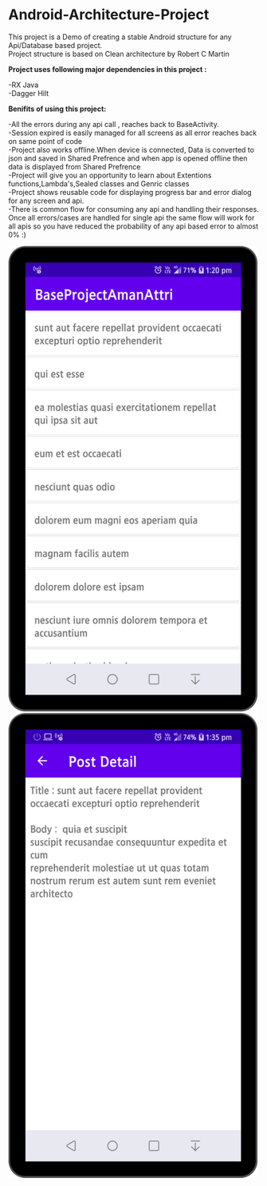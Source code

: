 # Android-Architecture-Project

This project is a Demo of creating a stable Android structure for any Api/Database based project. <br>
Project structure is based on Clean architecture by Robert C Martin<br>

<b>Project uses following major dependencies in this project : </b><br>

-RX Java <br>
-Dagger Hilt <br>

<b>Benifits of using this project: </b><br>

-All the errors during any api call , reaches back to BaseActivity. <br>
-Session expired is easily managed for all screens as all error reaches back on same point of code  <br>
-Project also works offline.When device is connected, Data is converted to json and saved in Shared Prefrence and when app is opened offline then data is displayed from Shared Prefrence <br>
-Project will give you an opportunity to learn about Extentions functions,Lambda's,Sealed classes and Genric classes <br>
-Project shows reusable code for displaying progress bar and error dialog for any screen and api. <br>
-There is common flow for consuming any api and handling their responses. Once all errors/cases are handled for single api the same flow will work for all apis so you have reduced 
the probability of any api based error to almost 0% :)


<img src="https://github.com/amanattri09/Android-Architecture-Project/blob/master/media/media_2.png" width="500" style="max-width:200%;"> <br>
<img src="https://github.com/amanattri09/Android-Architecture-Project/blob/master/media/media_3.png" width="500" style="max-width:200%;">
 
 
 
